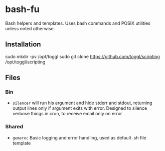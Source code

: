 bash-fu
=======

Bash helpers and templates. Uses bash commands and POSIX utilities unless 
noted otherwise. 

Installation
------------
sudo mkdir -pv /opt/toggl 
sudo git clone https://github.com/toggl/scripting /opt/toggl/scripting

Files
-----

### Bin
 * `silencer` will run his argument and hide stderr and stdout, returning output
    lines only if argument exits with error. Designed to silence verbose things 
    in cron, to receive email only on error

### Shared
 * `gemeroc` Basic logging and error handling, used as default .sh file template
  
